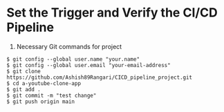 # Set the Trigger and Verify the CI/CD Pipeline #

1) Necessary Git commands for project
```
$ git config --global user.name "your.name"
$ git config --global user.email "your-email-address"
$ git clone https://github.com/Ashish89Rangari/CICD_pipeline_project.git
$ cd a-youtube-clone-app
$ git add .
$ git commit -m "test change"
$ git push origin main

```


